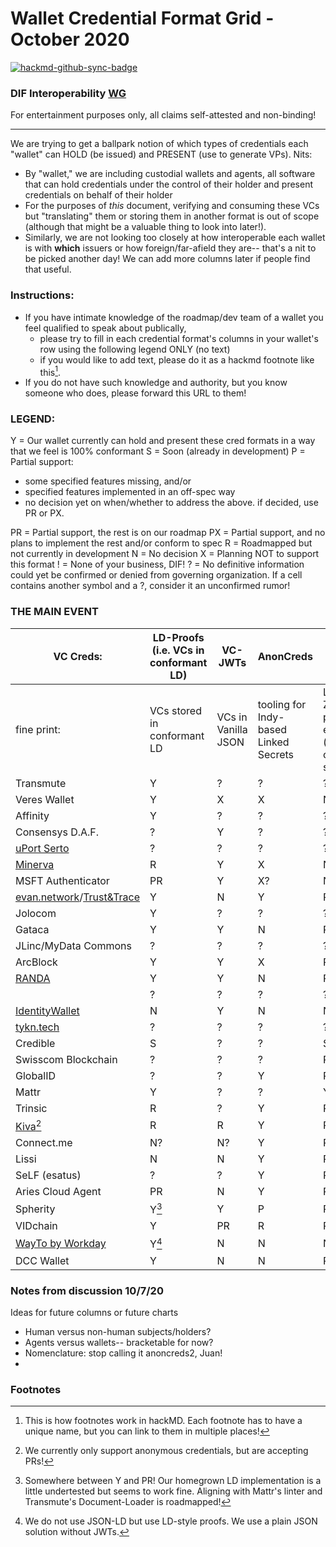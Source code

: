# Wallet Credential Format Grid - October 2020

[![hackmd-github-sync-badge](https://hackmd.io/t1cotiReTXCnkpDG8k2tVA/badge)](https://hackmd.io/t1cotiReTXCnkpDG8k2tVA)

### DIF Interoperability [WG](https://github.com/decentralized-identity/interoperability/blob/master/agenda.md)

For entertainment purposes only, all claims self-attested and non-binding!

--- 
We are trying to get a ballpark notion of which types of credentials each "wallet" can HOLD (be issued) and PRESENT (use to generate VPs). Nits:
* By "wallet," we are including custodial wallets and agents, all software that can hold credentials under the control of their holder and present credentials on behalf of their holder
* For the purposes of *this* document, verifying and consuming these VCs but "translating" them or storing them in another format is out of scope (although that might be a valuable thing to look into later!).  
* Similarly, we are not looking too closely at how interoperable each wallet is with **which** issuers or how foreign/far-afield they are-- that's a nit to be picked another day! We can add more columns later if people find that useful.



### Instructions:

* If you have intimate knowledge of the roadmap/dev team of a wallet you feel qualified to speak about publically, 
    * please try to fill in each credential format's columns in your wallet's row using the following legend ONLY (no text)
    * if you would like to add text, please do it as a hackmd footnote like this[^footnote1].
* If you do not have such knowledge and authority, but you know someone who does, please forward this URL to them!

### LEGEND: 
Y = Our wallet currently can hold and present these cred formats in a way that we feel is 100% conformant 
S = Soon (already in development)
P = Partial support: 
* some specified features missing, and/or 
* specified features implemented in an off-spec way
* no decision yet on when/whether to address the above. if decided, use PR or PX.

PR = Partial support, the rest is on our roadmap
PX = Partial support, and no plans to implement the rest and/or conform to spec
R = Roadmapped but not currently in development
N = No decision
X = Planning NOT to support this format
! = None of your business, DIF!
? = No definitive information could yet be confirmed or denied from governing organization. If a cell contains another symbol and a ?, consider it an unconfirmed rumor!

### THE MAIN EVENT

|VC Creds: | LD-Proofs (i.e. VCs in conformant LD) | VC-JWTs | AnonCreds | BBS+ | 
|---|---|---|---|---|
| fine print: | VCs stored in conformant LD | VCs in Vanilla JSON | tooling for Indy-based Linked Secrets | LD-based ZKP presentation-enabled (independent of Indy support) | 
|Transmute            |Y |? |? |? |
|Veres Wallet         |Y |X |X |N |
|Affinity             |Y |? |? |? |
|Consensys D.A.F.     |? |Y |? |? |
|[uPort Serto](https://ecosystems.uport.me/)          |? |? |? |? |
|[Minerva](https://twitter.com/MinervaWallet)              |R |Y |X |N |
|MSFT Authenticator   |PR|Y |X?|N?|
|[evan.network](https://evan.network/)/[Trust&Trace](https://trust-trace.com/en/home/)        |Y |N |Y |R | 
|Jolocom              |Y |? |? |? | 
|Gataca               |Y |Y |N |R |
|JLinc/MyData Commons |? |? |? |? |
|ArcBlock             |Y |Y |X |P |
|[RANDA](https://randasolutions.com/the-wallet-by-randa/) |Y |Y |N |R |
|<your wallet here>   |? |? |? |? |
|[IdentityWallet](https://ceramic.network)       |N |Y |N |N |
|[tykn.tech](https://tykn.tech/ana/)            |? |? |? |? |
|Credible             |S |? |? |S |
|Swisscom Blockchain  |? |? |? |R?|
|GlobalID             |? |? |Y |R |
|Mattr                |Y |? |? |Y |
|Trinsic              |R |? |Y |R |
|[Kiva](https://github.com/kiva/protocol-demo/)[^footnotekiva]             |R |R |Y |R |
|Connect.me           |N?|N?|Y |R |
|Lissi                |N |N |Y |R |
|SeLF (esatus)        |? |? |Y |R |
|Aries Cloud Agent    |PR|N |Y |R |
|Spherity|Y[^footnotespherity] |Y|P|R|
|VIDchain             |Y|PR|R|R|
|[WayTo by Workday](http://mywayto.com/)|Y[^footnoteworkday]|N|N|N|
|DCC Wallet             |Y|N|N|R|

### Notes from discussion 10/7/20

Ideas for future columns or future charts
* Human versus non-human subjects/holders? 
* Agents versus wallets-- bracketable for now? 
* Nomenclature: stop calling it anoncreds2, Juan!
* 

### Footnotes
[^footnote1]: This is how footnotes work in hackMD. Each footnote has to have a unique name, but you can link to them in multiple places!

[^footnotespherity]: Somewhere between Y and PR! Our homegrown LD implementation is a little undertested but seems to work fine. Aligning with Mattr's linter and Transmute's Document-Loader is roadmapped!

[^footnotekiva]: We currently only support anonymous credentials, but are accepting PRs!

[^footnoteworkday]: We do not use JSON-LD but use LD-style proofs. We use a plain JSON solution without JWTs.